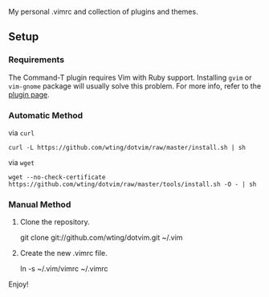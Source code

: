 
My personal .vimrc and collection of plugins and themes.

## Setup

### Requirements

The Command-T plugin requires Vim with Ruby support. Installing `gvim` or `vim-gnome` package will usually solve this problem. For more info, refer to the [plugin page](http://www.vim.org/scripts/script.php?script_id=3025).

### Automatic Method

via `curl`

`curl -L https://github.com/wting/dotvim/raw/master/install.sh | sh`

via `wget`

`wget --no-check-certificate https://github.com/wting/dotvim/raw/master/tools/install.sh -O - | sh`

### Manual Method

1. Clone the repository.

	git clone git://github.com/wting/dotvim.git ~/.vim

2. Create the new .vimrc file.

	ln -s ~/.vim/vimrc ~/.vimrc

Enjoy!
